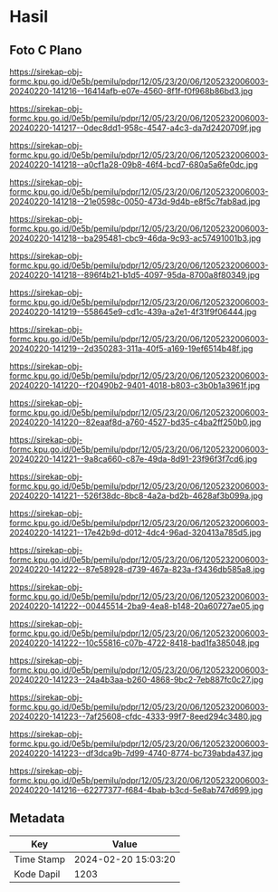 # Hasil

## Foto C Plano

https://sirekap-obj-formc.kpu.go.id/0e5b/pemilu/pdpr/12/05/23/20/06/1205232006003-20240220-141216--16414afb-e07e-4560-8f1f-f0f968b86bd3.jpg

https://sirekap-obj-formc.kpu.go.id/0e5b/pemilu/pdpr/12/05/23/20/06/1205232006003-20240220-141217--0dec8dd1-958c-4547-a4c3-da7d2420709f.jpg

https://sirekap-obj-formc.kpu.go.id/0e5b/pemilu/pdpr/12/05/23/20/06/1205232006003-20240220-141218--a0cf1a28-09b8-46f4-bcd7-680a5a6fe0dc.jpg

https://sirekap-obj-formc.kpu.go.id/0e5b/pemilu/pdpr/12/05/23/20/06/1205232006003-20240220-141218--21e0598c-0050-473d-9d4b-e8f5c7fab8ad.jpg

https://sirekap-obj-formc.kpu.go.id/0e5b/pemilu/pdpr/12/05/23/20/06/1205232006003-20240220-141218--ba295481-cbc9-46da-9c93-ac57491001b3.jpg

https://sirekap-obj-formc.kpu.go.id/0e5b/pemilu/pdpr/12/05/23/20/06/1205232006003-20240220-141218--896f4b21-b1d5-4097-95da-8700a8f80349.jpg

https://sirekap-obj-formc.kpu.go.id/0e5b/pemilu/pdpr/12/05/23/20/06/1205232006003-20240220-141219--558645e9-cd1c-439a-a2e1-4f31f9f06444.jpg

https://sirekap-obj-formc.kpu.go.id/0e5b/pemilu/pdpr/12/05/23/20/06/1205232006003-20240220-141219--2d350283-311a-40f5-a169-19ef6514b48f.jpg

https://sirekap-obj-formc.kpu.go.id/0e5b/pemilu/pdpr/12/05/23/20/06/1205232006003-20240220-141220--f20490b2-9401-4018-b803-c3b0b1a3961f.jpg

https://sirekap-obj-formc.kpu.go.id/0e5b/pemilu/pdpr/12/05/23/20/06/1205232006003-20240220-141220--82eaaf8d-a760-4527-bd35-c4ba2ff250b0.jpg

https://sirekap-obj-formc.kpu.go.id/0e5b/pemilu/pdpr/12/05/23/20/06/1205232006003-20240220-141221--9a8ca660-c87e-49da-8d91-23f96f3f7cd6.jpg

https://sirekap-obj-formc.kpu.go.id/0e5b/pemilu/pdpr/12/05/23/20/06/1205232006003-20240220-141221--526f38dc-8bc8-4a2a-bd2b-4628af3b099a.jpg

https://sirekap-obj-formc.kpu.go.id/0e5b/pemilu/pdpr/12/05/23/20/06/1205232006003-20240220-141221--17e42b9d-d012-4dc4-96ad-320413a785d5.jpg

https://sirekap-obj-formc.kpu.go.id/0e5b/pemilu/pdpr/12/05/23/20/06/1205232006003-20240220-141222--87e58928-d739-467a-823a-f3436db585a8.jpg

https://sirekap-obj-formc.kpu.go.id/0e5b/pemilu/pdpr/12/05/23/20/06/1205232006003-20240220-141222--00445514-2ba9-4ea8-b148-20a60727ae05.jpg

https://sirekap-obj-formc.kpu.go.id/0e5b/pemilu/pdpr/12/05/23/20/06/1205232006003-20240220-141222--10c55816-c07b-4722-8418-bad1fa385048.jpg

https://sirekap-obj-formc.kpu.go.id/0e5b/pemilu/pdpr/12/05/23/20/06/1205232006003-20240220-141223--24a4b3aa-b260-4868-9bc2-7eb887fc0c27.jpg

https://sirekap-obj-formc.kpu.go.id/0e5b/pemilu/pdpr/12/05/23/20/06/1205232006003-20240220-141223--7af25608-cfdc-4333-99f7-8eed294c3480.jpg

https://sirekap-obj-formc.kpu.go.id/0e5b/pemilu/pdpr/12/05/23/20/06/1205232006003-20240220-141223--df3dca9b-7d99-4740-8774-bc739abda437.jpg

https://sirekap-obj-formc.kpu.go.id/0e5b/pemilu/pdpr/12/05/23/20/06/1205232006003-20240220-141216--62277377-f684-4bab-b3cd-5e8ab747d699.jpg


## Metadata

| Key        | Value               |
| ---------- | ------------------- |
| Time Stamp | 2024-02-20 15:03:20 |
| Kode Dapil | 1203                |



